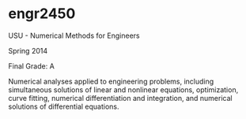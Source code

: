 # engr2450
USU - Numerical Methods for Engineers

Spring 2014

Final Grade: A

Numerical analyses applied to engineering problems, including simultaneous solutions of linear and nonlinear equations, optimization, curve fitting, numerical differentiation and integration, and numerical solutions of differential equations.
